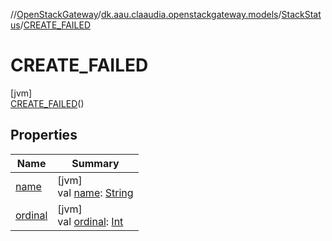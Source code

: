 //[OpenStackGateway](../../../../index.md)/[dk.aau.claaudia.openstackgateway.models](../../index.md)/[StackStatus](../index.md)/[CREATE_FAILED](index.md)

# CREATE_FAILED

[jvm]\
[CREATE_FAILED](index.md)()

## Properties

| Name | Summary |
|---|---|
| [name](../-c-r-e-a-t-e_-c-o-m-p-l-e-t-e/index.md#-372974862%2FProperties%2F-1216412040) | [jvm]<br>val [name](../-c-r-e-a-t-e_-c-o-m-p-l-e-t-e/index.md#-372974862%2FProperties%2F-1216412040): [String](https://kotlinlang.org/api/latest/jvm/stdlib/kotlin/-string/index.html) |
| [ordinal](../-c-r-e-a-t-e_-c-o-m-p-l-e-t-e/index.md#-739389684%2FProperties%2F-1216412040) | [jvm]<br>val [ordinal](../-c-r-e-a-t-e_-c-o-m-p-l-e-t-e/index.md#-739389684%2FProperties%2F-1216412040): [Int](https://kotlinlang.org/api/latest/jvm/stdlib/kotlin/-int/index.html) |
